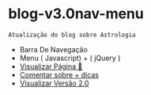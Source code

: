 # blog-v3.0nav-menu
`Atualização do blog sobre Astrologia` 
-  Barra De Navegação
-  Menu ( Javascript) + ( jQuery )
-  [Visualizar Página 📃](https://blogoficialvr.netlify.app)
-  [Comentar sobre + dicas](mailto:victorskw89@gmail.com)
-  [ Visualizar Versão 2.0](https://vitordev01.github.io/pagina-raiz-blog/)
